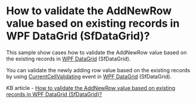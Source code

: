 # How to validate the AddNewRow value based on existing records in WPF DataGrid (SfDataGrid)?

This sample show cases how to validate the AddNewRow value based on the existing records in [WPF DataGrid](https://www.syncfusion.com/wpf-controls/datagrid) (SfDataGrid).

You can validate the newly adding row value based on the existing records by using [CurrentCellValidating](https://help.syncfusion.com/cr/wpf/Syncfusion.UI.Xaml.Grid.SfDataGrid.html#Syncfusion_UI_Xaml_Grid_SfDataGrid_CurrentCellValidating) event in [WPF DataGrid](https://www.syncfusion.com/wpf-controls/datagrid) (SfDataGrid).

KB article - [How to validate the AddNewRow value based on existing records in WPF DataGrid (SfDataGrid)?](https://www.syncfusion.com/kb/6596/how-to-validate-the-addnewrow-value-based-on-existing-records-in-wpf-datagrid-sfdatagrid)
